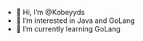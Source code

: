 - 👋 Hi, I’m @Kobeyyds
- 👀 I’m interested in Java and GoLang
- 🌱 I’m currently learning GoLang

<!---
Kobeyyds/Kobeyyds is a ✨ special ✨ repository because its `README.md` (this file) appears on your GitHub profile.
You can click the Preview link to take a look at your changes.
--->
